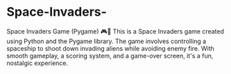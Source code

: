 # Space-Invaders-
Space Invaders Game (Pygame) 🎮👾 This is a Space Invaders game created using Python and the Pygame library. The game involves controlling a spaceship to shoot down invading aliens while avoiding enemy fire. With smooth gameplay, a scoring system, and a game-over screen, it's a fun, nostalgic experience.
